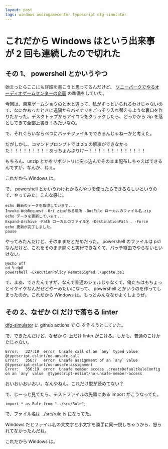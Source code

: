 ```yaml
---
layout: post
tags: windows audiogamecenter typescript dfg-simulator
---
```


# これだから Windows はという出来事が 2 回も連続したので切れた

## その 1、 powershell とかいうやつ

始まったらここにも詳細を書こうと思ってるんだけど、 [ソニーパークでやるオーディオゲームセンターの企画](https://www.ginzasonypark.jp/program/029/) の準備をしていた。

今回は、東京ゲームショウのと木と違って、私がずっといられるわけじゃないので、なにかあったときに遠隔からバイナリをごっそり入れ替えるような裏口を作りたかった。デスクトップからアイコンをクリックしたら、どっかから zip を落としてきて全部上書き！みたいなの。

で、それぐらいならべつにバッチファイルでできるんじゃねーかと考えた。

だがしかし、コマンドプロンプトでは zip の解凍ができなかった！！！！！！！！！あっちょんぶりけー！！！！！！！！！！！！！

もちろん、unzip とかをリポジトリに突っ込んでそのまま配布しちゃえばできるんですが、なんか、ねぇ。

これだから Windows は。

で、 powershell とかいうわけわからんやつを使ったらできるらしいというので、やってみた。こんな感じ。

```
echo 最新のデータを取得しています...
Invoke-WebRequest -Uri zipがある場所 -OutFile ローカルのファイル名.zip
echo データを更新しています...
Expand-Archive -Path ローカルのファイル名 -DestinationPath . -Force
echo 更新が完了しました。
pause
```

やってみたんだけど、そのままだとだめだった。 powershell のファイルは ps1 なんだけど、これをそのまま開くと実行できなくて、バッチ経由でやらないといけない。

```
@echo off
cd %~dp0
powershell -ExecutionPolicy RemoteSigned .\update.ps1
```

で、まあ、できたんですが、なんで普通のシェルじゃなくて、俺たちはもちょっとイケイケなんだぜどやーみたいになって、 powershell とかいうのを作ってしまったのか。これだから Windows は。もっとみんななかよくしようぜ。

## その 2、なぜか CI だけで落ちる linter

[dfg-simulator](https://github.com/yncat/dfg-simulator) に github actions で CI を作ろうとしていた。

で、できたんだけど、なぜか CI 上だけ linter がこける。しかも、普通のこけかたじゃない。

```
Error:   327:19  error  Unsafe call of an `any` typed value                              @typescript-eslint/no-unsafe-call
Error:   356:7   error  Unsafe assignment of an `any` value                              @typescript-eslint/no-unsafe-assignment
Error:   356:19  error  Unsafe member access .createDefaultRuleConfig on an `any` value  @typescript-eslint/no-unsafe-member-access
```

おいおいおいおい。なんやねん。これだけ型が読めてない？

で、じーっと見てたら、テストファイルの先頭にある import がこうなってた。

```
import * as Rule from "../src/Rule";
```

で、ファイル名は ../src/rule.ts になってた。

Windows だとファイル名の大文字と小文字を勝手に同一視しちゃうから、怒られてなかったんだね。

これだから Windows は。
